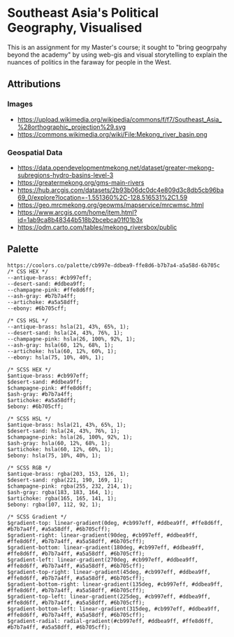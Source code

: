 # Southeast Asia's Political Geography, Visualised

This is an assignment for my Master's course; it sought to "bring geogrpahy beyond the academy" by using web-gis and visual storytelling to explain the nuances of politics in the faraway for people in the West.

## Attributions
### Images
- https://upload.wikimedia.org/wikipedia/commons/f/f7/Southeast_Asia_%28orthographic_projection%29.svg
- https://commons.wikimedia.org/wiki/File:Mekong_river_basin.png

### Geospatial Data
- https://data.opendevelopmentmekong.net/dataset/greater-mekong-subregions-hydro-basins-level-3
- https://greatermekong.org/gms-main-rivers
- https://hub.arcgis.com/datasets/2b93b06dc0dc4e809d3c8db5cb96ba69_0/explore?location=-1.551360%2C-128.516531%2C1.59
- https://geo.mrcmekong.org/geowms/mapservice/mrcwmsc.html
- https://www.arcgis.com/home/item.html?id=1ab9ca8b48344b518b2bcebca01f01b3x
- https://odm.carto.com/tables/mekong_riversbox/public

## Palette
```
https://coolors.co/palette/cb997e-ddbea9-ffe8d6-b7b7a4-a5a58d-6b705c
/* CSS HEX */
--antique-brass: #cb997eff;
--desert-sand: #ddbea9ff;
--champagne-pink: #ffe8d6ff;
--ash-gray: #b7b7a4ff;
--artichoke: #a5a58dff;
--ebony: #6b705cff;

/* CSS HSL */
--antique-brass: hsla(21, 43%, 65%, 1);
--desert-sand: hsla(24, 43%, 76%, 1);
--champagne-pink: hsla(26, 100%, 92%, 1);
--ash-gray: hsla(60, 12%, 68%, 1);
--artichoke: hsla(60, 12%, 60%, 1);
--ebony: hsla(75, 10%, 40%, 1);

/* SCSS HEX */
$antique-brass: #cb997eff;
$desert-sand: #ddbea9ff;
$champagne-pink: #ffe8d6ff;
$ash-gray: #b7b7a4ff;
$artichoke: #a5a58dff;
$ebony: #6b705cff;

/* SCSS HSL */
$antique-brass: hsla(21, 43%, 65%, 1);
$desert-sand: hsla(24, 43%, 76%, 1);
$champagne-pink: hsla(26, 100%, 92%, 1);
$ash-gray: hsla(60, 12%, 68%, 1);
$artichoke: hsla(60, 12%, 60%, 1);
$ebony: hsla(75, 10%, 40%, 1);

/* SCSS RGB */
$antique-brass: rgba(203, 153, 126, 1);
$desert-sand: rgba(221, 190, 169, 1);
$champagne-pink: rgba(255, 232, 214, 1);
$ash-gray: rgba(183, 183, 164, 1);
$artichoke: rgba(165, 165, 141, 1);
$ebony: rgba(107, 112, 92, 1);

/* SCSS Gradient */
$gradient-top: linear-gradient(0deg, #cb997eff, #ddbea9ff, #ffe8d6ff, #b7b7a4ff, #a5a58dff, #6b705cff);
$gradient-right: linear-gradient(90deg, #cb997eff, #ddbea9ff, #ffe8d6ff, #b7b7a4ff, #a5a58dff, #6b705cff);
$gradient-bottom: linear-gradient(180deg, #cb997eff, #ddbea9ff, #ffe8d6ff, #b7b7a4ff, #a5a58dff, #6b705cff);
$gradient-left: linear-gradient(270deg, #cb997eff, #ddbea9ff, #ffe8d6ff, #b7b7a4ff, #a5a58dff, #6b705cff);
$gradient-top-right: linear-gradient(45deg, #cb997eff, #ddbea9ff, #ffe8d6ff, #b7b7a4ff, #a5a58dff, #6b705cff);
$gradient-bottom-right: linear-gradient(135deg, #cb997eff, #ddbea9ff, #ffe8d6ff, #b7b7a4ff, #a5a58dff, #6b705cff);
$gradient-top-left: linear-gradient(225deg, #cb997eff, #ddbea9ff, #ffe8d6ff, #b7b7a4ff, #a5a58dff, #6b705cff);
$gradient-bottom-left: linear-gradient(315deg, #cb997eff, #ddbea9ff, #ffe8d6ff, #b7b7a4ff, #a5a58dff, #6b705cff);
$gradient-radial: radial-gradient(#cb997eff, #ddbea9ff, #ffe8d6ff, #b7b7a4ff, #a5a58dff, #6b705cff);
```